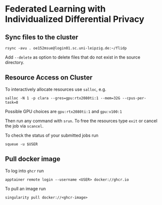 # Federated Learning with Individualized Differential Privacy

## Sync files to the cluster

```
rsync -avu . oe152msue@login01.sc.uni-leipzig.de:~/flidp
```

Add `--delete` as option to delete files that do not exist in the source directory.

## Resource Access on Cluster

To interactively allocate resources use `salloc`, e.g.

```
salloc -N 1 -p clara --gres=gpu:rtx2080ti:1 --mem=32G --cpus-per-task=8
```

Possible GPU choices are `gpu:rtx2080ti:1` and `gpu:v100:1`

Then run any command with `srun`. To free the resources type `exit` or cancel the job via `scancel`.

To check the status of your submitted jobs run 

```
squeue -u $USER
```

## Pull docker image

To log into `ghcr` run 

```
apptainer remote login --username <USER> docker://ghcr.io
```

To pull an image run 

```
singularity pull docker://<ghcr-image>
```